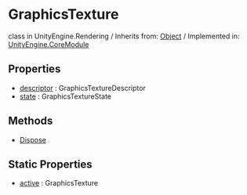 # GraphicsTexture
class in UnityEngine.Rendering
 / Inherits from: <a href="https://docs.unity3d.com/6000.2/Documentation/ScriptReference/Object.html">Object</a> / Implemented in: <a href="https://docs.unity3d.com/6000.2/Documentation/ScriptReference/UnityEngine.CoreModule.html">UnityEngine.CoreModule</a>

## Properties
- <a href="https://docs.unity3d.com/6000.2/Documentation/ScriptReference/GraphicsTexture-descriptor.html">descriptor</a> : GraphicsTextureDescriptor
- <a href="https://docs.unity3d.com/6000.2/Documentation/ScriptReference/GraphicsTexture-state.html">state</a> : GraphicsTextureState

## Methods
- <a href="https://docs.unity3d.com/6000.2/Documentation/ScriptReference/GraphicsTexture.Dispose.html">Dispose</a>

## Static Properties
- <a href="https://docs.unity3d.com/6000.2/Documentation/ScriptReference/GraphicsTexture-active.html">active</a> : GraphicsTexture
